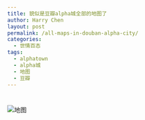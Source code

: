 ```yaml
---
title: 貌似是豆瓣alpha城全部的地图了
author: Harry Chen
layout: post
permalink: /all-maps-in-douban-alpha-city/
categories:
  - 世情百态
tags:
  - alphatown
  - alpha城
  - 地图
  - 豆瓣
---
```

# 

![地图][1]

   [1]: http://www.roybit.com/wp-content/uploads/2011/09/thumb.png (地图)

